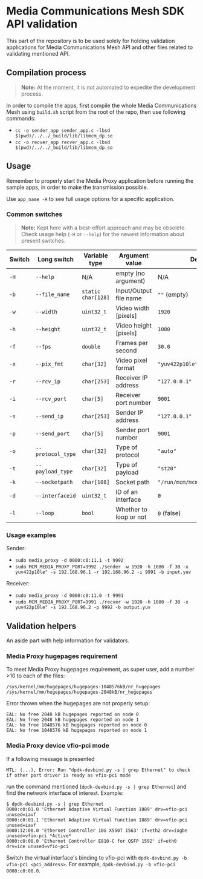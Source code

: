 # Media Communications Mesh SDK API validation

This part of the repository is to be used solely for holding validation applications for Media Communications Mesh API and other files related to validating mentioned API.

## Compilation process

> **Note:** At the moment, it is not automated to expedite the development process.

In order to compile the apps, first compile the whole Media Communications Mesh using `build.sh` script from the root of the repo, then use following commands:

- `cc -o sender_app sender_app.c -lbsd $(pwd)/../../_build/lib/libmcm_dp.so`
- `cc -o recver_app recver_app.c -lbsd $(pwd)/../../_build/lib/libmcm_dp.so`

## Usage

Remember to properly start the Media Proxy application before running the sample apps, in order to make the transmission possible.

Use `app_name -H` to see full usage options for a specific application.

### Common switches

> **Note:** Kept here with a best-effort approach and may be obsolete. Check usage help (`-H` or `--help`) for the newest information about present switches.

| Switch | Long switch       | Variable type      | Argument value         | Default                        | Examples                   |
| ------ | ----------------- | ------------------ | ---------------------- | ------------------------------ | -------------------------- |
| `-H`   | `--help`          | N/A                | empty (no argument)    | N/A                            | N/A                        |
| `-b`   | `--file_name`     | `static char[128]` | Input/Output file name | `""` (empty)                   | `"in.yuv"` / `"out.yuv"`   |
| `-w`   | `--width`         | `uint32_t`         | Video width [pixels]   | `1920`                         | `1920`                     |
| `-h`   | `--height`        | `uint32_t`         | Video height [pixels]  | `1080`                         | `1080`                     |
| `-f`   | `--fps`           | `double`           | Frames per second      | `30.0`                         | `25`                       |
| `-x`   | `--pix_fmt`       | `char[32]`         | Video pixel format     | `"yuv422p10le"`                | `"yuv444p"`                |
| `-r`   | `--rcv_ip`        | `char[253]`        | Receiver IP address    | `"127.0.0.1"`                  | `"192.168.96.1"`           |
| `-i`   | `--rcv_port`      | `char[5]`          | Receiver port number   | `9001`                         | `9001`                     |
| `-s`   | `--send_ip`       | `char[253]`        | Sender IP address      | `"127.0.0.1"`                  | `"192.168.96.2"`           |
| `-p`   | `--send_port`     | `char[5]`          | Sender port number     | `9001`                         | `9002`                     |
| `-o`   | `--protocol_type` | `char[32]`         | Type of protocol       | `"auto"`                       | `"memif"`                  |
| `-t`   | `--payload_type`  | `char[32]`         | Type of payload        | `"st20"`                       | `"rdma"`/`"st22"`/`"st30"` |
| `-k`   | `--socketpath`    | `char[108]`        | Socket path            | `"/run/mcm/mcm_rx_memif.sock"` | `"/other/path.sock"`       |
| `-d`   | `--interfaceid`   | `uint32_t`         | ID of an interface     | `0`                            | `1`                        |
| `-l`   | `--loop`          | `bool`             | Whether to loop or not | `0` (false)                    | `1` (true)                 |

### Usage examples

Sender:
- `sudo media_proxy -d 0000:c0:11.1 -t 9992`
- `sudo MCM_MEDIA_PROXY_PORT=9992 ./sender -w 1920 -h 1080 -f 30 -x yuv422p10le" -s 192.168.96.1 -r 192.168.96.2 -i 9991 -b input.yuv`

Receiver:
- `sudo media_proxy -d 0000:c0:11.0 -t 9991`
- `sudo MCM_MEDIA_PROXY_PORT=9991 ./recver -w 1920 -h 1080 -f 30 -x yuv422p10le" -s 192.168.96.2 -p 9992 -b output.yuv`

## Validation helpers

An aside part with help information for validators.

### Media Proxy hugepages requirement

To meet Media Proxy hugepages requirement, as super user, add a number >10 to each of the files:
```shell
/sys/kernel/mm/hugepages/hugepages-1048576kB/nr_hugepages
/sys/kernel/mm/hugepages/hugepages-2048kB/nr_hugepages
```

Error thrown when the hugepages are not properly setup:
```text
EAL: No free 2048 kB hugepages reported on node 0
EAL: No free 2048 kB hugepages reported on node 1
EAL: No free 1048576 kB hugepages reported on node 0
EAL: No free 1048576 kB hugepages reported on node 1
```

### Media Proxy device vfio-pci mode

If a following message is presented

```text
MTL: (...), Error: Run "dpdk-devbind.py -s | grep Ethernet" to check if other port driver is ready as vfio-pci mode
```

run the command mentioned (`dpdk-devbind.py -s | grep Ethernet`) and find the network interface of interest. Example:

```text
$ dpdk-devbind.py -s | grep Ethernet
0000:c0:01.0 'Ethernet Adaptive Virtual Function 1889' drv=vfio-pci unused=iavf
0000:c0:01.1 'Ethernet Adaptive Virtual Function 1889' drv=vfio-pci unused=iavf
0000:32:00.0 'Ethernet Controller 10G X550T 1563' if=eth2 drv=ixgbe unused=vfio-pci *Active*
0000:c0:00.0 'Ethernet Controller E810-C for QSFP 1592' if=eth0 drv=ice unused=vfio-pci 
```

Switch the virtual interface's binding to vfio-pci with `dpdk-devbind.py -b vfio-pci <pci_address>`. For example, `dpdk-devbind.py -b vfio-pci 0000:c0:00.0`.
